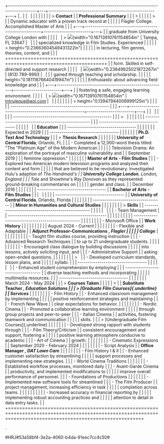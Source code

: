 +--------------------------------------------------------------------------------------------+---+------------------------------------------------------+---+
| .                                                                                          |   |                                                      |   |
|                                                                                            |   |                                                      |   |
| > **Contact**                                                                              |   | **Professional Summary**                             |   |
| >                                                                                          |   |                                                      |   |
| >                                                                                          |   | Dynamic educator with a proven track record at       |   |
|                                                                                            |   | Flagler College. Accomplished Master of Arts         |   |
| +---+-------------------------------------------------------+------------------------+---+ |   | graduate from University College London with         |   |
| |   | > ![](media/image1.png){width="0.16713910761154854in" | Tampa, FL 33647        |   | |   | specialized knowledge in Film Studies. Experienced   |   |
| |   | > height="0.23663604549431322in"}                     |                        |   | |   | in lecturing, film genres, theories, content, and    |   |
| +===+=======================================================+========================+===+ |   | form. Skilled in self-directed and support research  |   |
| |   | ![](media/image2.png){width="0.23649825021872267in"   | \(813\) 789-9993       |   | |   | gained through teaching and scholarship.             |   |
| |   | height="0.18111876640419947in"}                       |                        |   | |   | Enthusiastic about advancing field knowledge and     |   |
| +---+-------------------------------------------------------+------------------------+---+ |   | fostering a safe, engaging learning environment.     |   |
| |   | > ![](media/image3.png){width="0.16713910761154854in" | tntrujeque@aol.com     |   | |   |                                                      |   |
| |   | > height="0.13947944006999125in"}                     |                        |   | |   |   -------------------------------------------------- |   |
| +---+-------------------------------------------------------+------------------------+---+ |   |                                                      |   |
|                                                                                            |   |   -------------------------------------------------- |   |
| >                                                                                          |   |                                                      |   |
|                                                                                            |   |   -------------------------------------------------- |   |
|   -----------------------------------                                                      |   |                                                      |   |
|                                                                                            |   | **Education**                                        |   |
|   -----------------------------------                                                      |   |                                                      |   |
|                                                                                            |   | Expected in 2029                                     |   |
|   -----------------------------------                                                      |   |                                                      |   |
|                                                                                            |   | **Ph.D.** **Text And Technology**                    |   |
| > **Thesis Research**                                                                      |   |                                                      |   |
|                                                                                            |   | **University of Central Florida**, Orlando, FL       |   |
| - Completed a 12,000-word thesis titled: "The "Platinum Age" of the Modern American        |   |                                                      |   |
|   Television Drama: An exploration of the portrayal of masculine vulnerability and         |   | September 2019                                       |   |
|   feminine oppression.\"                                                                   |   |                                                      |   |
|                                                                                            |   | **Master of Arts** **- Film Studies**                |   |
| - Explored two American modern television programs and analyzed their content and form     |   |                                                      |   |
|   that are believed to be revolutionary. Investigated Hulu\'s adaption of *The Handmaid\'s |   | **University College London**, London, England       |   |
|   Tale* and Showtime\'s *Ray Donovan* as they represented ground-breaking commentaries on  |   |                                                      |   |
|   gender and class.                                                                        |   | December 2016                                        |   |
|                                                                                            |   |                                                      |   |
|   -----------------------------------                                                      |   | **Bachelor of Arts** **- Film Studies**              |   |
|                                                                                            |   |                                                      |   |
|   -----------------------------------                                                      |   | **University of Central Florida**, Orlando, Florida  |   |
|                                                                                            |   |                                                      |   |
|   -----------------------------------                                                      |   | **Minor in Humanities and Cultural Studies**         |   |
|                                                                                            |   |                                                      |   |
| > **Skills**                                                                               |   |   -------------------------------------------------- |   |
|                                                                                            |   |                                                      |   |
| - Team Management                                                                          |   |   -------------------------------------------------- |   |
|                                                                                            |   |                                                      |   |
| <!-- -->                                                                                   |   |   -------------------------------------------------- |   |
|                                                                                            |   |                                                      |   |
| - Microsoft Office                                                                         |   | **Work History**                                     |   |
|                                                                                            |   |                                                      |   |
| <!-- -->                                                                                   |   | August 2024 - Current                                |   |
|                                                                                            |   |                                                      |   |
| - Flexible and Adaptable                                                                   |   | **Adjunct Professor-Communications** ***, Flagler    |   |
|                                                                                            |   | College***                                           |   |
| <!-- -->                                                                                   |   |                                                      |   |
|                                                                                            |   | - Taught film studies course, providing instruction  |   |
| - Advanced Research Techniques                                                             |   |   to up to 21 undergraduate students.                |   |
|                                                                                            |   |                                                      |   |
| <!-- -->                                                                                   |   | - Encouraged class dialogue by building discussions  |   |
|                                                                                            |   |   into lessons, actively soliciting input, and       |   |
| - Administrative Support                                                                   |   |   asking open-ended questions.                       |   |
|                                                                                            |   |                                                      |   |
| >                                                                                          |   | - Developed curriculum standards, lesson plans, and  |   |
|                                                                                            |   |   syllabi.                                           |   |
|   -----------------------------------                                                      |   |                                                      |   |
|                                                                                            |   | - Enhanced student comprehension by employing        |   |
|   -----------------------------------                                                      |   |   diverse teaching methods and incorporating         |   |
|                                                                                            |   |   multimedia resources.                              |   |
|   -----------------------------------                                                      |   |                                                      |   |
|                                                                                            |   | March 2024 - May 2024                                |   |
| > **Courses Taken**                                                                        |   |                                                      |   |
| >                                                                                          |   | **Substitute Teacher *, Education Solutions          |   |
| > [Graduate Film Courses]{.underline}                                                      |   | Services***                                          |   |
|                                                                                            |   |                                                      |   |
| - Film History                                                                             |   | - Enhanced classroom management by implementing      |   |
|                                                                                            |   |   positive reinforcement strategies and maintaining  |   |
| - French New Wave                                                                          |   |   clear expectations for behavior.                   |   |
|                                                                                            |   |                                                      |   |
| - Nordic Cinema                                                                            |   | - Promoted a collaborative learning environment      |   |
|                                                                                            |   |   through group projects and peer-to-peer            |   |
| - Italian Cinema                                                                           |   |   activities, fostering teamwork and communication   |   |
|                                                                                            |   |   skills.                                            |   |
| > [Undergraduate Film Courses]{.underline}                                                 |   |                                                      |   |
|                                                                                            |   | - Developed strong rapport with students through     |   |
| - Film Theory/Criticism                                                                    |   |   consistent encouragement and support, fostering a  |   |
|                                                                                            |   |   positive learning atmosphere conducive to academic |   |
| - Art of Cinema                                                                            |   |   growth.                                            |   |
|                                                                                            |   |                                                      |   |
| - Cinematic Expressions                                                                    |   | September 2020 - February 2024                       |   |
|                                                                                            |   |                                                      |   |
| - Script Analysis                                                                          |   | **Office Manager** ***, DAT Lawn Care***             |   |
|                                                                                            |   |                                                      |   |
| - Film History I & II                                                                      |   | - Enhanced customer satisfaction by streamlining     |   |
|                                                                                            |   |   support processes and implementing new strategies. |   |
| - World Cinema Traditions                                                                  |   |                                                      |   |
|                                                                                            |   | - Established workflow processes, monitored daily    |   |
| - Avant-Garde Cinema                                                                       |   |   productivity, and implemented modifications to     |   |
|                                                                                            |   |   improve overall performance of personnel.          |   |
| - Foundations of Productions                                                               |   |                                                      |   |
|                                                                                            |   | - Implemented new software tools for streamlined     |   |
| - The Film Producer                                                                        |   |   project management, increasing efficiency in task  |   |
|                                                                                            |   |   completion across teams.                           |   |
|                                                                                            |   |                                                      |   |
|                                                                                            |   | - Increased accuracy in financial reporting by       |   |
|                                                                                            |   |   implementing robust accounting practices and       |   |
|                                                                                            |   |   attention to detail in data entry tasks.           |   |
+============================================================================================+===+======================================================+===+

.

#HRJ#53a58bf4-3e2a-4060-b4da-91eec7cc4c50#
